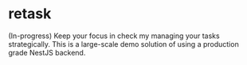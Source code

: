 # retask
(In-progress) Keep your focus in check my managing your tasks strategically. This is a large-scale demo solution of using a production grade NestJS backend. 
